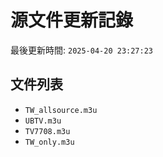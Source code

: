 # 源文件更新記錄

最後更新時間: `2025-04-20 23:27:23`

## 文件列表
- `TW_allsource.m3u`
- `UBTV.m3u`
- `TV7708.m3u`
- `TW_only.m3u`
